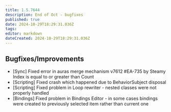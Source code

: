 ```yaml
---
title: 1.5.7644
description: End of Oct - bugfixes
published: true
date: 2024-10-29T18:29:31.036Z
tags: 
editor: markdown
dateCreated: 2024-10-29T18:29:31.036Z
---
```


## Bugfixes/Improvements
- [Sync] Fixed error in auras merge mechanism v7612 #EA-735 by Steamy Index is equal to or greater than Count
- [Scripting] Fixed crash which happened due to BehaviorSubject disposal
- [Scripting] Fixed problem in Loop rewriter - nested classes were not properly handled
- [Bindings] Fixed problem in Bindings Editor - in some cases bindings were created to previously selected item rather than current one
